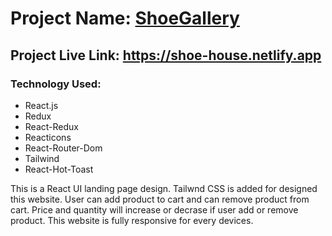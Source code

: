 # Project Name: [ShoeGallery](https://shoe-house.netlify.app)

## Project Live Link: https://shoe-house.netlify.app

### Technology Used:

- React.js
- Redux
- React-Redux
- Reacticons
- React-Router-Dom
- Tailwind
- React-Hot-Toast

<p>
This is a React UI landing page design. Tailwnd CSS is added for designed this website. User can add product to cart and can remove product from cart. Price and quantity will increase or decrase if user add or remove product. This website is fully responsive for every devices.
</p>
